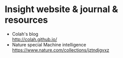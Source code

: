 # Insight website & journal & resources
* Colah's blog<br>http://colah.github.io/
* Nature special Machine intelligence<br>https://www.nature.com/collections/jztndjgvxz


